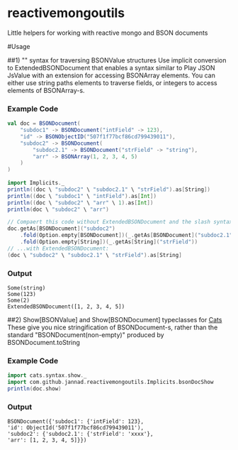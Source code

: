 # reactivemongoutils
Little helpers for working with reactive mongo and BSON documents

#Usage

##1) "\" syntax for traversing BSONValue structures
Use implicit conversion to ExtendedBSONDocument that enables a syntax similar to Play JSON JsValue with an extension for accessing BSONArray elements. You can either use string paths elements to traverse fields, or integers to access elements of BSONArray-s.

### Example Code
```Scala
val doc = BSONDocument(
	"subdoc1" -> BSONDocument("intField" -> 123),
	"id" -> BSONObjectID("507f1f77bcf86cd799439011"),
	"subdoc2" -> BSONDocument(
		"subdoc2.1" -> BSONDocument("strField" -> "string"),
		"arr" -> BSONArray(1, 2, 3, 4, 5)
	)
)
	
import Implicits._
println((doc \ "subdoc2" \ "subdoc2.1" \ "strField").as[String])
println((doc \ "subdoc1" \ "intField").as[Int])
println((doc \ "subdoc2" \ "arr" \ 1).as[Int])
println(doc \ "subdoc2" \ "arr")

// Compaert this code without ExtendedBSONDocument and the slash syntax:
doc.getAs[BSONDocument]("subdoc2")
	.fold(Option.empty[BSONDocument])(_.getAs[BSONDocument]("subdoc2.1"))
	.fold(Option.empty[String])(_.getAs[String]("strField"))
// ...with ExtendedBSONDocument:
(doc \ "subdoc2" \ "subdoc2.1" \ "strField").as[String]
```
### Output
```
Some(string)
Some(123)
Some(2)
ExtendedBSONDocument([1, 2, 3, 4, 5])
```

##2) Show[BSONValue] and Show[BSONDocument] typeclasses for [Cats](http://typelevel.org/cats/typeclasses.html)
These give you nice stringification of BSONDocument-s, rather than the standard "BSONDocument(non-empty)" produced by BSONDocument.toString

### Example Code
```Scala
import cats.syntax.show._
import com.github.jannad.reactivemongoutils.Implicits.bsonDocShow
println(doc.show)
```

### Output
```
BSONDocument({'subdoc1': {'intField': 123},
'id': ObjectId('507f1f77bcf86cd799439011'),
'subdoc2': {'subdoc2.1': {'strField': 'xxxx'},
'arr': [1, 2, 3, 4, 5]}})
```
